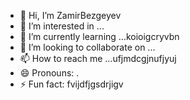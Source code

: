 - 👋 Hi, I’m ZamirBezgeyev
- 👀 I’m interested in ...
- 🌱 I’m currently learning ...koioigcryvbn 
- 💞️ I’m looking to collaborate on ...
- 📫 How to reach me ...ufjmdcgjnufjyuj
- 😄 Pronouns: .
- ⚡ Fun fact: fvijdfjgsdrjigv
<!---
ZamirBezgeyev/ZamirBezgeyev is a ✨ special ✨ repository because its `README.md` (this file) appears on your GitHub profile.
You can click the Preview link to take a look at your changes.
--->
